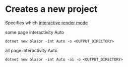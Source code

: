 # Creates a new project

Specifies which [interactive render mode](https://learn.microsoft.com/en-us/dotnet/core/tools/dotnet-new-sdk-templates#blazor)

some page interactivity Auto

```
dotnet new blazor -int Auto -o <OUTPUT_DIRECTORY>
```

all page interactivity Auto

```
dotnet new blazor -int Auto -ai -o <OUTPUT_DIRECTORY>
```